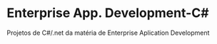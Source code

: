 # Enterprise App. Development-C#
Projetos de C#/.net  da matéria de Enterprise Aplication Development
